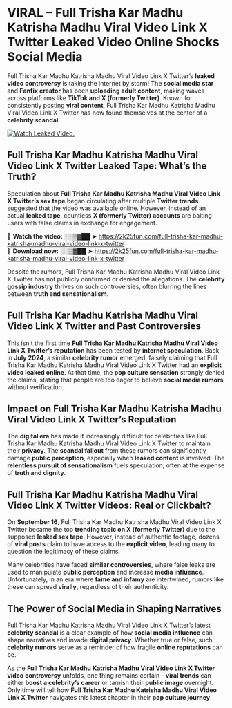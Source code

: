 # VIRAL – Full Trisha Kar Madhu Katrisha Madhu Viral Video Link X Twitter Leaked Video Online Shocks Social Media 

Full Trisha Kar Madhu Katrisha Madhu Viral Video Link X Twitter’s **leaked video controversy** is taking the internet by storm! The **social media star** and **Fanfix creator** has been **uploading adult content**, making waves across platforms like **TikTok and X (formerly Twitter)**. Known for consistently posting **viral content**, Full Trisha Kar Madhu Katrisha Madhu Viral Video Link X Twitter has now found themselves at the center of a **celebrity scandal**.  

[![Watch Leaked Video.](https://miro.medium.com/v2/resize:fit:828/format:webp/1*cilzJN44JGOrTw9NJCrNHA.gif "Watch Leaked Video")](https://2k25fun.com/full-trisha-kar-madhu-katrisha-madhu-viral-video-link-x-twitter)

## **Full Trisha Kar Madhu Katrisha Madhu Viral Video Link X Twitter Leaked Tape: What’s the Truth?**  
Speculation about **Full Trisha Kar Madhu Katrisha Madhu Viral Video Link X Twitter’s sex tape** began circulating after multiple **Twitter trends** suggested that the video was available online. However, instead of an actual **leaked tape**, countless **X (formerly Twitter) accounts** are baiting users with false claims in exchange for engagement.  

🔹 **Watch the video:** ░░▒▓██ ➤ https://2k25fun.com/full-trisha-kar-madhu-katrisha-madhu-viral-video-link-x-twitter  
🔹 **Download now:** ░░▒▓██ ➤ https://2k25fun.com/full-trisha-kar-madhu-katrisha-madhu-viral-video-link-x-twitter  

Despite the rumors, Full Trisha Kar Madhu Katrisha Madhu Viral Video Link X Twitter has not publicly confirmed or denied the allegations. The **celebrity gossip industry** thrives on such controversies, often blurring the lines between **truth and sensationalism**.  

## **Full Trisha Kar Madhu Katrisha Madhu Viral Video Link X Twitter and Past Controversies**  
This isn’t the first time **Full Trisha Kar Madhu Katrisha Madhu Viral Video Link X Twitter’s reputation** has been tested by **internet speculation**. Back in **July 2024**, a similar **celebrity rumor** emerged, falsely claiming that Full Trisha Kar Madhu Katrisha Madhu Viral Video Link X Twitter had an **explicit video leaked online**. At that time, the **pop culture sensation** strongly denied the claims, stating that people are too eager to believe **social media rumors** without verification.  

## **Impact on Full Trisha Kar Madhu Katrisha Madhu Viral Video Link X Twitter’s Reputation**  
The **digital era** has made it increasingly difficult for celebrities like Full Trisha Kar Madhu Katrisha Madhu Viral Video Link X Twitter to maintain their **privacy**. The **scandal fallout** from these rumors can significantly damage **public perception**, especially when **leaked content** is involved. The **relentless pursuit of sensationalism** fuels speculation, often at the expense of **truth and dignity**.  

## **Full Trisha Kar Madhu Katrisha Madhu Viral Video Link X Twitter Videos: Real or Clickbait?**  
On **September 16**, Full Trisha Kar Madhu Katrisha Madhu Viral Video Link X Twitter became the top **trending topic on X (formerly Twitter)** due to the supposed **leaked sex tape**. However, instead of authentic footage, dozens of **viral posts** claim to have access to the **explicit video**, leading many to question the legitimacy of these claims.  

Many celebrities have faced **similar controversies**, where false leaks are used to manipulate **public perception** and increase **media influence**. Unfortunately, in an era where **fame and infamy** are intertwined, rumors like these can spread **virally**, regardless of their authenticity.  

## **The Power of Social Media in Shaping Narratives**  
Full Trisha Kar Madhu Katrisha Madhu Viral Video Link X Twitter’s latest **celebrity scandal** is a clear example of how **social media influence** can shape narratives and invade **digital privacy**. Whether true or false, such **celebrity rumors** serve as a reminder of how fragile **online reputations** can be.  

As the **Full Trisha Kar Madhu Katrisha Madhu Viral Video Link X Twitter video controversy** unfolds, one thing remains certain—**viral trends** can either **boost a celebrity’s career** or tarnish their **public image** overnight. Only time will tell how **Full Trisha Kar Madhu Katrisha Madhu Viral Video Link X Twitter** navigates this latest chapter in their **pop culture journey**. 